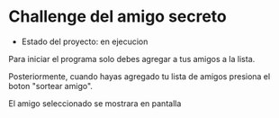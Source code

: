 <h1>Challenge del amigo secreto</h1>

- Estado del proyecto: en ejecucion
  
Para iniciar el programa solo debes agregar a tus amigos a la lista.

Posteriormente, cuando hayas agregado tu lista de amigos presiona el boton "sortear amigo".

El amigo seleccionado se mostrara en pantalla

